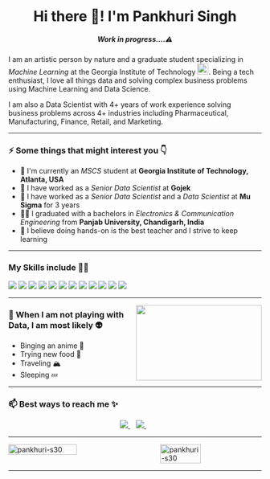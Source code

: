 <h1 align="center">Hi there 👋! I'm Pankhuri Singh</h1> 
<h5 align="center"><i>Work in progress....⚠️</i></h5>

<p>I am an artistic person by nature and a graduate student specializing in <em>Machine Learning</em> at the Georgia Institute of Technology <img width="22" alt="Screenshot 2023-09-05 at 1 03 08 AM" src="https://github.com/pankhuri-s30/pankhuri-s30/assets/114882302/c4a8d7a8-9958-4d26-a168-f6b872381e12">. Being a tech enthusiast, I love all things data and solving complex business problems using Machine Learning and Data Science. </p>
	<p>I am also a Data Scientist with 4+ years of work experience solving business problems across 4+ industries including Pharmaceutical, Manufacturing, Finance, Retail, and Marketing.</p>

<!-- Background -->
<hr>
<!-- <img align="right" src="https://media.giphy.com/media/M9gbBd9nbDrOTu1Mqx/giphy.gif" width="180px"> -->
<h3>⚡ Some things that might interest you 👇</h3>
<ul>
    <li>🏫 I'm currently an <em>MSCS</em> student at <strong>Georgia Institute of Technology, Atlanta, USA</strong></li>    
    <li>💼 I have worked as a <em>Senior Data Scientist</em> at <strong>Gojek</strong></li> 
    <li>💼 I have worked as a <em>Senior Data Scientist</em> and a <em>Data Scientist</em> at <strong>Mu Sigma</strong> for 3 years</li>
    <li>👨‍🎓 I graduated with a bachelors in <em>Electronics & Communication Engineering</em> from <strong>Panjab University, Chandigarh, India</strong></li>
    <li>🧐 I believe doing hands-on is the best teacher and I strive to keep learning</li>
</ul>
<hr>

<!-- Skillset -->
<h3>My Skills include 👨‍💻</h3>
<div>
    <img src="https://img.shields.io/badge/python-%2314354C.svg?style=for-the-badge&logo=python&logoColor=white">
<!--     <img src="https://img.shields.io/badge/R-276DC3?style=for-the-badge&logo=r&logoColor=white"> -->
    <img src="https://img.shields.io/badge/MySQL-00000F?style=for-the-badge&logo=mysql&logoColor=white">
    <img src="https://img.shields.io/badge/pytorch-E6492A.svg?style=for-the-badge&logo=pytorch&logoColor=white">
    <img src="https://img.shields.io/badge/scikit--learn-3194C6.svg?style=for-the-badge&logo=scikit-learn&logoColor=white">
    <img src="https://img.shields.io/badge/tensorflow-E68922.svg?style=for-the-badge&logo=tensorflow&logoColor=white">
    <img src="https://img.shields.io/badge/pandas-%23150458.svg?style=for-the-badge&logo=pandas&logoColor=white">
    <img src="https://img.shields.io/badge/numpy-%23013243.svg?style=for-the-badge&logo=numpy&logoColor=white">
    <img src="https://img.shields.io/badge/Microsoft_SQL_Server-CC2927?style=for-the-badge&logo=microsoft-sql-server&logoColor=white">   
    <img src="https://img.shields.io/badge/Teradata-36474E?style=for-the-badge&logo=teradata&logoColor=white">   
<!--     <img src="https://img.shields.io/badge/Amazon_Web_Services-CC2927?style=for-the-badge&logo=amazon-web-services&logoColor=white">    -->
<!--     <img src="https://img.shields.io/badge/gcp-bigquery-CC2927?style=for-the-badge&logo=gcp-bigquery&logoColor=white">    -->
    <img src="https://img.shields.io/badge/tableau-1E427A.svg?style=for-the-badge&logo=tableau&logoColor=white">
<!--    <img src="https://img.shields.io/badge/html5-%23E34F26.svg?style=for-the-badge&logo=html5&logoColor=white">
    <img src="https://img.shields.io/badge/css3-%231572B6.svg?style=for-the-badge&logo=css3&logoColor=white"> -->
    <img src="https://img.shields.io/badge/Microsoft_Excel-217346?style=for-the-badge&logo=microsoft-excel&logoColor=white">
    <img src="https://img.shields.io/badge/Microsoft_PowerPoint-B9371D?style=for-the-badge&logo=microsoft-powerpoint&logoColor=white">
<!--     <img src="https://img.shields.io/badge/Microsoft_SQL_Server-CC2927?style=for-the-badge&logo=microsoft-sql-server&logoColor=white">    -->
</div>

<!-- Passion -->
<hr>
<!-- <img align="right" src="https://media.tenor.com/kJKJLmHcpfgAAAAC/canticos-nicky.gif" height="175px" width="250px"> -->
<!-- <img align="right" src="https://media.tenor.com/RWM5B4_D5pMAAAAC/squirtle-eating.gif" height="150px" width="250px"> -->
<img align="right" src="https://media.tenor.com/9uRkKa-TrlsAAAAC/naruto-anime.gif" height="150px" width="250px">
<h3>📌 When I am not playing with Data, I am most likely 👽</h3>
<ul>
    <li>Binging an anime 🎥</li>
    <li>Trying new food 🍲</li>
    <li>Traveling 🏔️</li>
    <li>Sleeping 💤</li>
</ul>
<hr>

<!-- Contact Details -->
<h3>📫 Best ways to reach me ✨</h3>
<div align="center">
    <a href="https://www.linkedin.com/in/singh-pankhuri/">
        <img src="https://img.shields.io/badge/LinkedIn-0077B5?style=for-the-badge&logo=linkedin&logoColor=white" >
    </a>&nbsp;&nbsp;
    <a href="mailto:pankhuri.s30@gmail.com">
        <img src="https://img.shields.io/badge/Gmail-D14836?style=for-the-badge&logo=gmail&logoColor=white" >
    </a>&nbsp;&nbsp;
<!--     <a href="https://github.com/pankhuri-s30/">
        <img src="https://img.shields.io/badge/GitHub-100000?style=for-the-badge&logo=github&logoColor=white">
    </a>&nbsp;&nbsp;    -->
</div>
<hr>

<!-- Github stats -->
<div style="display:flex;justify-content:space-between;">
    <img src="https://github-readme-stats.vercel.app/api?username=pankhuri-s30&count_private=true&show_icons=true&theme=radical" width="52%" alt="pankhuri-s30">  
	<img src="https://github-readme-stats.vercel.app/api/top-langs/?username=pankhuri-s30&layout=compact&theme=radical" width="40%" alt="pankhuri-s30">
</div>
<hr>

<!--
**pankhuri-s30/pankhuri-s30** is a ✨ _special_ ✨ repository because its `README.md` (this file) appears on your GitHub profile.

Here are some ideas to get you started:

- 🔭 I’m currently working on ...
- 🌱 I’m currently learning ...
- 👯 I’m looking to collaborate on ...
- 🤔 I’m looking for help with ...
- 💬 Ask me about ...
- 📫 How to reach me: ...
- 😄 Pronouns: ...
- ⚡ Fun fact: ...
-->
